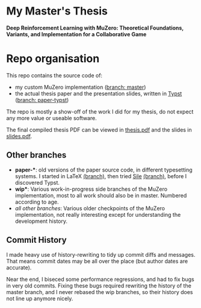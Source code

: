 # My Master's Thesis

**Deep Reinforcement Learning with MuZero:
Theoretical Foundations, Variants, and Implementation
for a Collaborative Game**

# Repo organisation

This repo contains the source code of:
- my custom MuZero implementation ([branch: master](../../tree/master/))
- the actual thesis paper and the presentation slides, written in
  [Typst](https://typst.app) ([branch: paper-typst](../../tree/paper-typst/))

The repo is mostly a show-off of the work I did for my thesis, do not expect any more
value or useable software.

The final compiled thesis PDF can be viewed in [thesis.pdf](thesis.pdf) and the slides in
[slides.pdf](slides.pdf).

## Other branches

- __paper-*__: old versions of the paper source code, in different typesetting systems.
  I started in LaTeX [(branch)](../../tree/paper-latex/), then tried
  [Sile](https://sile-typesetter.org/) [(branch)](../../tree/paper-sile/), before I
  discovered Typst.
- __wip*__: Various work-in-progress side branches of the MuZero implementation, most to
  all work should also be in master. Numbered according to age.
- _all other branches_: Various older checkpoints of the MuZero implementation, not really
  interesting except for understanding the development history.

## Commit History

I made heavy use of history-rewriting to tidy up commit diffs and messages.
That means commit dates may be all over the place (but author dates are accurate).

Near the end, I biseced some performance regressions, and had to fix bugs in very old
commits.
Fixing these bugs required rewriting the history of the master branch, and I never rebased
the wip branches, so their history does not line up anymore nicely.

